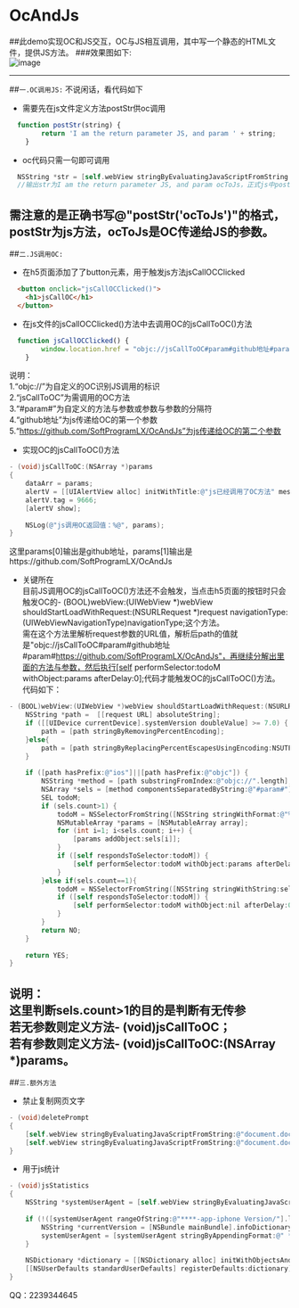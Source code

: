 # OcAndJs
##此demo实现OC和JS交互，OC与JS相互调用，其中写一个静态的HTML文件，提供JS方法。
###效果图如下:<br>
![image](https://github.com/SoftProgramLX/OcAndJs/blob/master/OcAndJs/screen.png)
<br>

-----

##`一.OC调用JS:`
  不说闲话，看代码如下
* 需要先在js文件定义方法postStr供oc调用
```javascript
  function postStr(string) {
		return 'I am the return parameter JS, and param ' + string;
	}
```
* oc代码只需一句即可调用

```objective-c
  NSString *str = [self.webView stringByEvaluatingJavaScriptFromString:@"postStr('ocToJs')"];
  //输出str为I am the return parameter JS, and param ocToJs，正式js中postStr方法的返回值。
```
需注意的是正确书写@"postStr('ocToJs')"的格式，postStr为js方法，ocToJs是OC传递给JS的参数。
-----

##`二.JS调用OC:`
* 在h5页面添加了了button元素，用于触发js方法jsCallOCClicked
```html
  <button onclick="jsCallOCClicked()">
    <h1>jsCallOC</h1>
  </button>
```
* 在js文件的jsCallOCClicked()方法中去调用OC的jsCallToOC()方法
```javascript
  function jsCallOCClicked() {
		window.location.href = "objc://jsCallToOC#param#github地址#param#https://github.com/SoftProgramLX/OcAndJs";
	}
```
说明：<br>1.“objc://”为自定义的OC识别JS调用的标识<br>
2.“jsCallToOC”为需调用的OC方法<br>
3.“#param#”为自定义的方法与参数或参数与参数的分隔符<br>
4.“github地址”为js传递给OC的第一个参数<br>
5.“https://github.com/SoftProgramLX/OcAndJs”为js传递给OC的第二个参数<br>

* 实现OC的jsCallToOC()方法

```objective-c
- (void)jsCallToOC:(NSArray *)params
{
    dataArr = params;
    alertV = [[UIAlertView alloc] initWithTitle:@"js已经调用了OC方法" message:@"查看控制台的信息，点击取消会再触发OC调用js" delegate:self cancelButtonTitle:@"取消" otherButtonTitles:@"确定", nil];
    alertV.tag = 9666;
    [alertV show];
    
    NSLog(@"js调用OC返回值：%@", params);
}
```
这里params[0]输出是github地址，params[1]输出是https://github.com/SoftProgramLX/OcAndJs

* 关键所在<br>
目前JS调用OC的jsCallToOC()方法还不会触发，当点击h5页面的按钮时只会触发OC的- (BOOL)webView:(UIWebView *)webView shouldStartLoadWithRequest:(NSURLRequest *)request navigationType:(UIWebViewNavigationType)navigationType;这个方法。<br>
需在这个方法里解析request参数的URL值，解析后path的值就是"objc://jsCallToOC#param#github地址#param#https://github.com/SoftProgramLX/OcAndJs"，再继续分解出里面的方法与参数，然后执行[self performSelector:todoM withObject:params afterDelay:0];代码才能触发OC的jsCallToOC()方法。<br>
代码如下：<br>

```objective-c
- (BOOL)webView:(UIWebView *)webView shouldStartLoadWithRequest:(NSURLRequest *)request navigationType:(UIWebViewNavigationType)navigationType{
    NSString *path =  [[request URL] absoluteString];
    if ([[UIDevice currentDevice].systemVersion doubleValue] >= 7.0) {
        path = [path stringByRemovingPercentEncoding];
    }else{
        path = [path stringByReplacingPercentEscapesUsingEncoding:NSUTF8StringEncoding];
    }
    
    if ([path hasPrefix:@"ios"]||[path hasPrefix:@"objc"]) {
        NSString *method = [path substringFromIndex:@"objc://".length];
        NSArray *sels = [method componentsSeparatedByString:@"#param#"];
        SEL todoM;
        if (sels.count>1) {
            todoM = NSSelectorFromString([NSString stringWithFormat:@"%@:",sels[0]]);
            NSMutableArray *params = [NSMutableArray array];
            for (int i=1; i<sels.count; i++) {
                [params addObject:sels[i]];
            }
            if ([self respondsToSelector:todoM]) {
                [self performSelector:todoM withObject:params afterDelay:0];
            }
        }else if(sels.count==1){
            todoM = NSSelectorFromString([NSString stringWithString:sels[0]]);
            if ([self respondsToSelector:todoM]) {
                [self performSelector:todoM withObject:nil afterDelay:0];
            }
        }
        return NO;
    }
    
    return YES;
}
```
说明：<br>这里判断sels.count>1的目的是判断有无传参<br>
若无参数则定义方法- (void)jsCallToOC；<br>
若有参数则定义方法- (void)jsCallToOC:(NSArray *)params。
-----

##`三.额外方法`
* 禁止复制网页文字

```objective-c
- (void)deletePrompt
{
    [self.webView stringByEvaluatingJavaScriptFromString:@"document.documentElement.style.webkitUserSelect='none';"];
    [self.webView stringByEvaluatingJavaScriptFromString:@"document.documentElement.style.webkitTouchCallout='none';"];
}
```
* 用于js统计

```objective-c
- (void)jsStatistics
{
    NSString *systemUserAgent = [self.webView stringByEvaluatingJavaScriptFromString:@"navigator.userAgent"];
    
    if (!([systemUserAgent rangeOfString:@"****-app-iphone Version/"].length > 0)) {
        NSString *currentVersion = [NSBundle mainBundle].infoDictionary[(__bridge NSString *)kCFBundleVersionKey];
        systemUserAgent = [systemUserAgent stringByAppendingFormat:@" ***-app-iphone Version/%@", currentVersion];
    }
    
    NSDictionary *dictionary = [[NSDictionary alloc] initWithObjectsAndKeys:systemUserAgent, @"UserAgent", nil];
    [[NSUserDefaults standardUserDefaults] registerDefaults:dictionary];
}
```
QQ：2239344645
